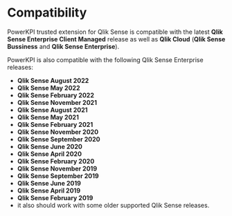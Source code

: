 # Compatibility

PowerKPI trusted extension for Qlik Sense is compatible with the latest **Qlik Sense Enterprise Client Managed**  release  as well as **Qlik Cloud** (**Qlik Sense Bussiness** and **Qlik Sense Enterprise**).

PowerKPI is also compatible with the following Qlik Sense Enterprise releases:&#x20;

* **Qlik Sense August 2022**
* **Qlik Sense May 2022**
* **Qlik Sense February 2022**
* **Qlik Sense November 2021**
* **Qlik Sense August 2021**
* **Qlik Sense May 2021**
* **Qlik Sense February 2021**
* **Qlik Sense November 2020**
* **Qlik Sense September 2020**
* **Qlik Sense June 2020**&#x20;
* **Qlik Sense April 2020**
* **Qlik Sense February 2020** &#x20;
* **Qlik Sense November 2019**
* **Qlik Sense September 2019**
* **Qlik Sense June 2019**
* **Qlik Sense April 2019**
* **Qlik Sense February 2019**
* it also should work with some older supported Qlik Sense releases.&#x20;
